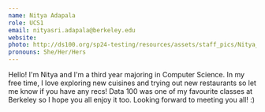 ```yaml
---
name: Nitya Adapala
role: UCS1
email: nityasri.adapala@berkeley.edu
website:
photo: http://ds100.org/sp24-testing/resources/assets/staff_pics/Nitya_Adapala.png
pronouns: She/Her/Hers
---
```


Hello! I'm Nitya and I'm a third year majoring in Computer Science. In my free time, I love exploring new cuisines and trying out new restaurants so let me know if you have any recs! Data 100 was one of my favourite classes at Berkeley so I hope you all enjoy it too. Looking forward to meeting you all! :)
